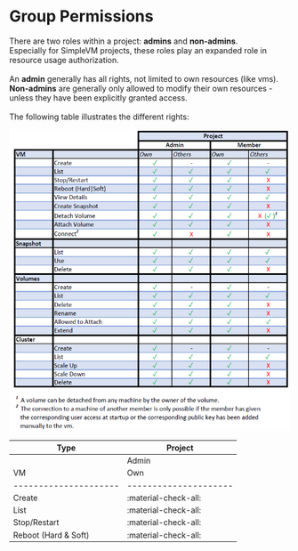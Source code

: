# Group Permissions

There are two roles within a project: **admins** and **non-admins**.<br> 
Especially for SimpleVM projects, these roles play an expanded role in resource usage authorization.<br> <br> 
An **admin** generally has all rights, not limited to own resources (like vms).<br> 
**Non-admins** are generally only allowed to modify their own resources - unless they have been explicitly granted access.
<br> <br> The following table illustrates the different rights:

![permissions](./img/permissions/simple_vm_rights.png)


| Type                  | Project                                                                                       |
| --------------------- | --------------------------------------------------------------------------------------------- |
|                       | Admin                                         | Member                                        |
|   VM                  | Own                   | Others                | Own                   | Others                |
| --------------------- | --------------------- | --------------------- | --------------------- | --------------------- |
| Create                | :material-check-all:  | :material-check:      | :material-check-all:  | :material-close:      |
| List                  | :material-check-all:  | :material-check-all:  | :material-check-all:  | :material-close:      |
| Stop/Restart          | :material-check-all:  | :material-check-all:  | :material-check-all:  | :material-close:      |
| Reboot (Hard & Soft)  | :material-check-all:  | :material-check-all:  | :material-check-all:  | :material-close:      |
